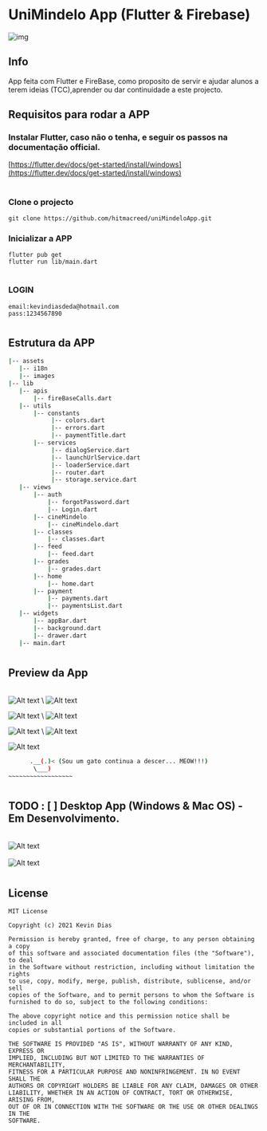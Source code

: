 # UniMindelo App (Flutter & Firebase)

![img](https://miro.medium.com/max/1400/1*X5G-FwdUc0obASLfJ5i8Tg.png)

## Info
App feita com Flutter e FireBase, como proposito de servir e ajudar alunos a terem ideias (TCC),aprender ou dar continuidade a este projecto.

## Requisitos para rodar a APP

### Instalar Flutter, caso não o tenha, e seguir os passos na documentação official.
[https://flutter.dev/docs/get-started/install/windows](https://flutter.dev/docs/get-started/install/windows)

#

### Clone o projecto 

```
git clone https://github.com/hitmacreed/uniMindeloApp.git
```

### Inicializar a APP
```
flutter pub get
flutter run lib/main.dart
```
#

### LOGIN
```
email:kevindiasdeda@hotmail.com
pass:1234567890
```
#

## Estrutura  da APP

 ```bash
 |-- assets
    |-- i18n
    |-- images
 |-- lib
    |-- apis
        |-- fireBaseCalls.dart
    |-- utils
        |-- constants
             |-- colors.dart
             |-- errors.dart
             |-- paymentTitle.dart
        |-- services  
             |-- dialogService.dart
             |-- launchUrlService.dart  
             |-- loaderService.dart
             |-- router.dart
             |-- storage.service.dart
    |-- views
        |-- auth
            |-- forgotPassword.dart
            |-- Login.dart
        |-- cineMindelo
            |-- cineMindelo.dart
        |-- classes
            |-- classes.dart
        |-- feed
            |-- feed.dart
        |-- grades
            |-- grades.dart
        |-- home
            |-- home.dart
        |-- payment
            |-- payments.dart
            |-- paymentsList.dart
    |-- widgets   
        |-- appBar.dart
        |-- background.dart
        |-- drawer.dart 
    |-- main.dart         


 ```
#

## Preview da App
\
![Alt text](/art/login.gif) \ ![Alt text](/art/recuperar_pw.gif) 

![Alt text](/art/home.gif) \ ![Alt text](/art/feeds.gif) 

![Alt text](/art/aulas.gif) \ ![Alt text](/art/propinas.gif)

![Alt text](/art/cineMindelo.gif)

 ```bash   _
       .__(.)< (Sou um gato continua a descer... MEOW!!!)
        \___)   
 ~~~~~~~~~~~~~~~~~~
```

#
## TODO : [ ] Desktop App (Windows & Mac OS) - Em Desenvolvimento.
\
![Alt text](/art/desktopApp1.png)
\
\
![Alt text](/art/desktopApp2.png)


#
## License

```
MIT License

Copyright (c) 2021 Kevin Dias

Permission is hereby granted, free of charge, to any person obtaining a copy
of this software and associated documentation files (the "Software"), to deal
in the Software without restriction, including without limitation the rights
to use, copy, modify, merge, publish, distribute, sublicense, and/or sell
copies of the Software, and to permit persons to whom the Software is
furnished to do so, subject to the following conditions:

The above copyright notice and this permission notice shall be included in all
copies or substantial portions of the Software.

THE SOFTWARE IS PROVIDED "AS IS", WITHOUT WARRANTY OF ANY KIND, EXPRESS OR
IMPLIED, INCLUDING BUT NOT LIMITED TO THE WARRANTIES OF MERCHANTABILITY,
FITNESS FOR A PARTICULAR PURPOSE AND NONINFRINGEMENT. IN NO EVENT SHALL THE
AUTHORS OR COPYRIGHT HOLDERS BE LIABLE FOR ANY CLAIM, DAMAGES OR OTHER
LIABILITY, WHETHER IN AN ACTION OF CONTRACT, TORT OR OTHERWISE, ARISING FROM,
OUT OF OR IN CONNECTION WITH THE SOFTWARE OR THE USE OR OTHER DEALINGS IN THE
SOFTWARE.
```






